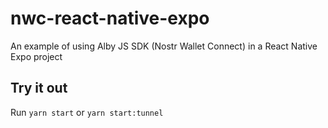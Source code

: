 # nwc-react-native-expo
An example of using Alby JS SDK (Nostr Wallet Connect) in a React Native Expo project

## Try it out
Run `yarn start` or `yarn start:tunnel`
